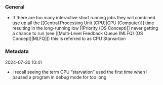 ### General
- If there are too many interactive short running jobs they will combined use up all the [[Central Processing Unit (CPU)|CPU (Computer)]] time resulting in the long-running low [[Priority (OS Concept)]] never getting a chance to run (see [[Multi-Level Feedback Queue (MLFQ) (OS Concept)|MLFQ]]) this is referred to as CPU Starvartion

### Metadata
2024-07-30 10:41
- I recall seeing the term CPU “starvation” used the first time when I paused a program in debug mode for too long